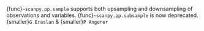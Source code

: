 {func}`~scanpy.pp.sample` supports both upsampling and downsampling of observations and variables. {func}`~scanpy.pp.subsample` is now deprecated. {smaller}`G Eraslan` & {smaller}`P Angerer`
